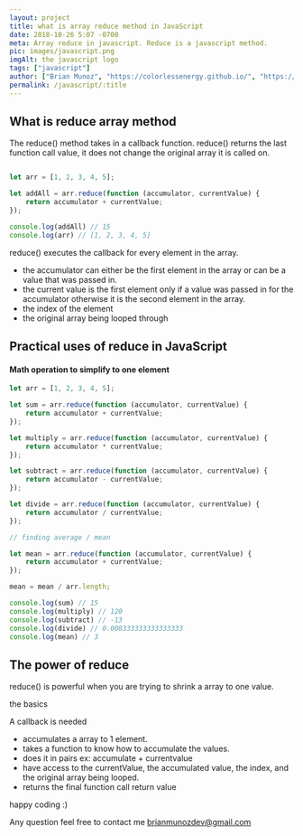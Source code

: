 ```yaml
---
layout: project
title: what is array reduce method in JavaScript
date: 2018-10-26 5:07 -0700
meta: Array reduce in javascript. Reduce is a javascript method.
pic: images/javascript.png
imgAlt: the javascript logo
tags: ["javascript"]
author: ["Brian Munoz", "https://colorlessenergy.github.io/", "https://github.com/colorlessenergy"]
permalink: /javascript/:title
---
```


## What is reduce array method


The <span class="highlight__code">reduce()</span> method takes in a callback function. <span class="highlight__code">reduce()</span> returns the last function call value, it does not change the original array it is called on.

```javascript

let arr = [1, 2, 3, 4, 5];

let addAll = arr.reduce(function (accumulator, currentValue) {
	return accumulator + currentValue;
});

console.log(addAll) // 15
console.log(arr) // [1, 2, 3, 4, 5]
```

<span class="highlight__code">reduce()</span> executes the callback for every element in the array.

* the accumulator can either be the first element in the array or can be a value that was passed in.
* the current value is the first element only if a value was passed in for the accumulator otherwise it is the second element in the array.
* the index of the element
* the original array being looped through

## Practical uses of reduce in JavaScript


#### Math operation to simplify to one element

```javascript
let arr = [1, 2, 3, 4, 5];

let sum = arr.reduce(function (accumulator, currentValue) {
	return accumulator + currentValue;
});

let multiply = arr.reduce(function (accumulator, currentValue) {
	return accumulator * currentValue;
});

let subtract = arr.reduce(function (accumulator, currentValue) {
	return accumulator - currentValue;
});

let divide = arr.reduce(function (accumulator, currentValue) {
	return accumulator / currentValue;
});

// finding average / mean

let mean = arr.reduce(function (accumulator, currentValue) {
	return accumulator + currentValue;
});

mean = mean / arr.length;

console.log(sum) // 15
console.log(multiply) // 120
console.log(subtract) // -13
console.log(divide) // 0.008333333333333333
console.log(mean) // 3

```

## The power of reduce

<span class="highlight__code">reduce()</span> is powerful when you are trying to shrink a array to one value.

the basics

A callback is needed

* accumulates a array to 1 element.
* takes a function to know how to accumulate the values.
* does it in pairs ex: accumulate + currentvalue
* have access to the currentValue, the accumulated value, the index, and the original array being looped.
* returns the final function call return value


happy coding :)

Any question feel free to contact me brianmunozdev@gmail.com